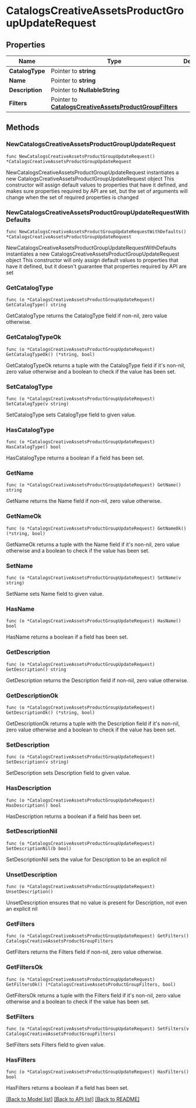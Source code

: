 # CatalogsCreativeAssetsProductGroupUpdateRequest

## Properties

Name | Type | Description | Notes
------------ | ------------- | ------------- | -------------
**CatalogType** | Pointer to **string** |  | [optional] 
**Name** | Pointer to **string** |  | [optional] 
**Description** | Pointer to **NullableString** |  | [optional] 
**Filters** | Pointer to [**CatalogsCreativeAssetsProductGroupFilters**](CatalogsCreativeAssetsProductGroupFilters.md) |  | [optional] 

## Methods

### NewCatalogsCreativeAssetsProductGroupUpdateRequest

`func NewCatalogsCreativeAssetsProductGroupUpdateRequest() *CatalogsCreativeAssetsProductGroupUpdateRequest`

NewCatalogsCreativeAssetsProductGroupUpdateRequest instantiates a new CatalogsCreativeAssetsProductGroupUpdateRequest object
This constructor will assign default values to properties that have it defined,
and makes sure properties required by API are set, but the set of arguments
will change when the set of required properties is changed

### NewCatalogsCreativeAssetsProductGroupUpdateRequestWithDefaults

`func NewCatalogsCreativeAssetsProductGroupUpdateRequestWithDefaults() *CatalogsCreativeAssetsProductGroupUpdateRequest`

NewCatalogsCreativeAssetsProductGroupUpdateRequestWithDefaults instantiates a new CatalogsCreativeAssetsProductGroupUpdateRequest object
This constructor will only assign default values to properties that have it defined,
but it doesn't guarantee that properties required by API are set

### GetCatalogType

`func (o *CatalogsCreativeAssetsProductGroupUpdateRequest) GetCatalogType() string`

GetCatalogType returns the CatalogType field if non-nil, zero value otherwise.

### GetCatalogTypeOk

`func (o *CatalogsCreativeAssetsProductGroupUpdateRequest) GetCatalogTypeOk() (*string, bool)`

GetCatalogTypeOk returns a tuple with the CatalogType field if it's non-nil, zero value otherwise
and a boolean to check if the value has been set.

### SetCatalogType

`func (o *CatalogsCreativeAssetsProductGroupUpdateRequest) SetCatalogType(v string)`

SetCatalogType sets CatalogType field to given value.

### HasCatalogType

`func (o *CatalogsCreativeAssetsProductGroupUpdateRequest) HasCatalogType() bool`

HasCatalogType returns a boolean if a field has been set.

### GetName

`func (o *CatalogsCreativeAssetsProductGroupUpdateRequest) GetName() string`

GetName returns the Name field if non-nil, zero value otherwise.

### GetNameOk

`func (o *CatalogsCreativeAssetsProductGroupUpdateRequest) GetNameOk() (*string, bool)`

GetNameOk returns a tuple with the Name field if it's non-nil, zero value otherwise
and a boolean to check if the value has been set.

### SetName

`func (o *CatalogsCreativeAssetsProductGroupUpdateRequest) SetName(v string)`

SetName sets Name field to given value.

### HasName

`func (o *CatalogsCreativeAssetsProductGroupUpdateRequest) HasName() bool`

HasName returns a boolean if a field has been set.

### GetDescription

`func (o *CatalogsCreativeAssetsProductGroupUpdateRequest) GetDescription() string`

GetDescription returns the Description field if non-nil, zero value otherwise.

### GetDescriptionOk

`func (o *CatalogsCreativeAssetsProductGroupUpdateRequest) GetDescriptionOk() (*string, bool)`

GetDescriptionOk returns a tuple with the Description field if it's non-nil, zero value otherwise
and a boolean to check if the value has been set.

### SetDescription

`func (o *CatalogsCreativeAssetsProductGroupUpdateRequest) SetDescription(v string)`

SetDescription sets Description field to given value.

### HasDescription

`func (o *CatalogsCreativeAssetsProductGroupUpdateRequest) HasDescription() bool`

HasDescription returns a boolean if a field has been set.

### SetDescriptionNil

`func (o *CatalogsCreativeAssetsProductGroupUpdateRequest) SetDescriptionNil(b bool)`

 SetDescriptionNil sets the value for Description to be an explicit nil

### UnsetDescription
`func (o *CatalogsCreativeAssetsProductGroupUpdateRequest) UnsetDescription()`

UnsetDescription ensures that no value is present for Description, not even an explicit nil
### GetFilters

`func (o *CatalogsCreativeAssetsProductGroupUpdateRequest) GetFilters() CatalogsCreativeAssetsProductGroupFilters`

GetFilters returns the Filters field if non-nil, zero value otherwise.

### GetFiltersOk

`func (o *CatalogsCreativeAssetsProductGroupUpdateRequest) GetFiltersOk() (*CatalogsCreativeAssetsProductGroupFilters, bool)`

GetFiltersOk returns a tuple with the Filters field if it's non-nil, zero value otherwise
and a boolean to check if the value has been set.

### SetFilters

`func (o *CatalogsCreativeAssetsProductGroupUpdateRequest) SetFilters(v CatalogsCreativeAssetsProductGroupFilters)`

SetFilters sets Filters field to given value.

### HasFilters

`func (o *CatalogsCreativeAssetsProductGroupUpdateRequest) HasFilters() bool`

HasFilters returns a boolean if a field has been set.


[[Back to Model list]](../README.md#documentation-for-models) [[Back to API list]](../README.md#documentation-for-api-endpoints) [[Back to README]](../README.md)


